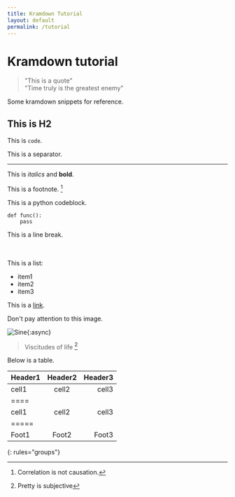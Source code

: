 ```yaml
---
title: Kramdown Tutorial
layout: default
permalink: /tutorial
---
```

# Kramdown tutorial
> "This is a quote"<br>
> "Time truly is the greatest enemy"

Some kramdown snippets for reference.

## This is H2


This is `code`.

This is a separator.

***

This is *italics* and **bold**.

This is a footnote. [^1]

[^1]: Correlation is not causation.

This is a python codeblock.

```
def func():
    pass    
```

This is a line break.<br/><br/><br/>

This is a list:

- item1
- item2
- item3

This is a [link](/404.html).

Don't pay attention to this image.

![Sine](https://upload.wikimedia.org/wikipedia/commons/d/d2/Sine_and_Cosine.svg){:async}
> Viscitudes of life [^2]

[^2]: Pretty is subjective

Below is a table.

| Header1 | Header2 | Header3 |
|:--------|:-------:|--------:|
| cell1   | cell2   | cell3   |
|====
| cell1   | cell2   | cell3   |
|=====
| Foot1   | Foot2   | Foot3
{: rules="groups"}